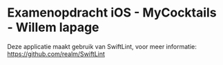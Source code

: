 # Examenopdracht iOS - MyCocktails - Willem lapage

Deze applicatie maakt gebruik van SwiftLint, voor meer informatie: https://github.com/realm/SwiftLint
